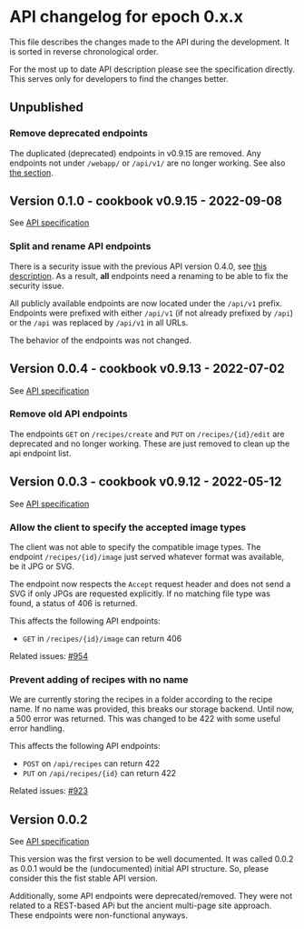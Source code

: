 # API changelog for epoch 0.x.x

This file describes the changes made to the API during the development.
It is sorted in reverse chronological order.

For the most up to date API description please see the specification directly.
This serves only for developers to find the changes better.

## Unpublished

### Remove deprecated endpoints
The duplicated (deprecated) endpoints in v0.9.15 are removed.
Any endpoints not under `/webapp/` or `/api/v1/` are no longer working.
See also [the section](#split-and-rename-api-endpoints).


## Version 0.1.0 - cookbook v0.9.15 - 2022-09-08

See [API specification](../0.1.0/index.html)

### Split and rename API endpoints
There is a security issue with the previous API version 0.4.0, see [this description](https://github.com/nextcloud/cookbook/issues/1179).
As a result, **all** endpoints need a renaming to be able to  fix the security issue.

All publicly available endpoints are now located under the `/api/v1` prefix.
Endpoints were prefixed with either `/api/v1` (if not already prefixed by `/api`) or the `/api` was replaced by `/api/v1` in all URLs.

The behavior of the endpoints was not changed.


## Version 0.0.4 - cookbook v0.9.13 - 2022-07-02

See [API specification](../0.0.4/index.html)

### Remove old API endpoints
The endpoints `GET` on `/recipes/create` and `PUT` on `/recipes/{id}/edit` are deprecated and no longer working.
These are just removed to clean up the api endpoint list.

## Version 0.0.3 - cookbook v0.9.12 - 2022-05-12

See [API specification](../0.0.3/index.html)

### Allow the client to specify the accepted image types
The client was not able to specify the compatible image types.
The endpoint `/recipes/{id}/image` just served whatever format was available, be it JPG or SVG.

The endpoint now respects the `Accept` request header and does not send a SVG if only JPGs are requested explicitly.
If no matching file type was found, a status of 406 is returned.

This affects the following API endpoints:
- `GET` in `/recipes/{id}/image` can return 406

Related issues: [#954](https://github.com/nextcloud/cookbook/issues/954)

### Prevent adding of recipes with no name
We are currently storing the recipes in a folder according to the recipe name.
If no name was provided, this breaks our storage backend.
Until now, a 500 error was returned.
This was changed to be 422 with some useful error handling.

This affects the following API endpoints:
- `POST` on `/api/recipes` can return 422
- `PUT` on `/api/recipes/{id}` can return 422

Related issues: [#923](https://github.com/nextcloud/cookbook/issues/923)

## Version 0.0.2

See [API specification](../0.0.2/index.html)

This version was the first version to be well documented.
It was called 0.0.2 as 0.0.1 would be the (undocumented) initial API structure.
So, please consider this the fist stable API version.

Additionally, some API endpoints were deprecated/removed.
They were not related to a REST-based APi but the ancient multi-page site approach.
These endpoints were non-functional anyways.
